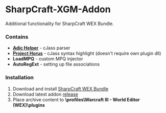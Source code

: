 # SharpCraft-XGM-Addon

Additional functionality for SharpCraft WEX Bundle.

### Contains
- [**Adic Helper**](https://cjass.xgm.guru/) - cJass parser
- [**Project Horus**](https://cjass.xgm.guru/) - cJass syntax highlight (doesn't require own plugin dll)
- **LoadMPQ** - custom MPQ injector
- **AutoRegExt** - setting up file associations

### Installation
1. Download and install [SharpCraft WEX Bundle](https://www.hiveworkshop.com/threads/sharpcraft-world-editor-extended-bundle.292127/)
2. Download latest addon [release](https://github.com/HanabishiRecca/SharpCraft-XGM-Addon/releases)
3. Place archive content to **\profiles\Warcraft III - World Editor (WEX)\plugins**
